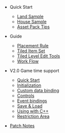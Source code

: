 * Quick Start

  * [Land Sample](./QuickStart/LandSample)
  * [House Sample](./QuickStart/HouseSample)
  * [Asset Pack Tips](./QuickStart/AssetPackTips)

* Guide  

  * [Placement Rule](./Guide/PlacementRule)
  * [Tiled Item Set](./Guide/TiledItemSet)
  * [Tiled Level Edit Tools](./Guide/TiledLevelEditTools)
  * [Work Flow](./Guide/WorkFlow)

* V2.0 Game time support
  * [Quick Start](./GameTime/QuickStart)
  * [Initialization](./GameTime/Initialization)
  * [Custom data binding](./GameTime/CustomData)
  * [Controls](./GameTime/Controls)
  * [Event bindings](./GameTime/Events)
  * [Save & Load](./GameTime/SaveLoad)
  * [Using with C++](./GameTime/C++)
  * [Restriction Area](./GameTime/RestrictionArea)

* [Patch Notes](./PatchNotes)
